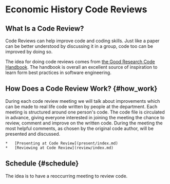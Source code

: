 # Economic History Code Reviews

## What Is a Code Review?
Code Reviews can help improve code and coding skills.
Just like a paper can be better understood by discussing it in a group, code too can be improved by doing so.

The idea for doing code reviews comes from [the Good Research Code Handbook](https://goodresearch.dev/social.html).
The handbook is overall an excellent source of inspiration to learn form best practices in software engineering.

## How Does a Code Review Work? {#how_work}

During each code review meeting we will talk about improvements which can be made to real life code written by people at the department.
Each meeting is structured around one person's code.
The code file is circulated in advance, giving everyone interested in joining the meeting the chance to review, comment and improve on the written code.
During the meeting the most helpful comments, as chosen by the original code author, will be presented and discussed.

    *   [Presenting at Code Review](present/index.md)
    *   [Reviewing at Code Review](review/index.md)

## Schedule {#schedule}

The idea is to have a reoccurring meeting to review code.
